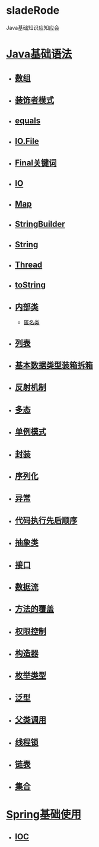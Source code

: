 # sladeRode
Java基础知识应知应会


# [Java基础语法](https://github.com/sladesha/sladeRode/tree/master/src/main/org/nlpcn/commons/utils)
- ## [数组](https://github.com/sladesha/sladeRode/tree/master/src/main/org/nlpcn/commons/utils/Arrays)
- ## [装饰者模式](https://github.com/sladesha/sladeRode/tree/master/src/main/org/nlpcn/commons/utils/Decorator)
- ## [equals](https://github.com/sladesha/sladeRode/tree/master/src/main/org/nlpcn/commons/utils/Equals)
- ## [IO.File](https://github.com/sladesha/sladeRode/tree/master/src/main/org/nlpcn/commons/utils/File)
- ## [Final关键词](https://github.com/sladesha/sladeRode/tree/master/src/main/org/nlpcn/commons/utils/Final知识点)
- ## [IO](https://github.com/sladesha/sladeRode/tree/master/src/main/org/nlpcn/commons/utils/IOPropertiesReflect联合应用)
- ## [Map](https://github.com/sladesha/sladeRode/tree/master/src/main/org/nlpcn/commons/utils/Map)
- ## [StringBuilder](https://github.com/sladesha/sladeRode/tree/master/src/main/org/nlpcn/commons/utils/StringBuilder)
- ## [String](https://github.com/sladesha/sladeRode/tree/master/src/main/org/nlpcn/commons/utils/StringPart)
- ## [Thread](https://github.com/sladesha/sladeRode/tree/master/src/main/org/nlpcn/commons/utils/Thread)
- ## [toString](https://github.com/sladesha/sladeRode/tree/master/src/main/org/nlpcn/commons/utils/toString)
- ## [内部类](https://github.com/sladesha/sladeRode/tree/master/src/main/org/nlpcn/commons/utils/内部类)
    - [匿名类](https://github.com/sladesha/sladeRode/tree/master/src/main/org/nlpcn/commons/utils/内部类/匿名类)
- ## [列表](https://github.com/sladesha/sladeRode/tree/master/src/main/org/nlpcn/commons/utils/列表)
- ## [基本数据类型装箱拆箱](https://github.com/sladesha/sladeRode/tree/master/src/main/org/nlpcn/commons/utils/包装类型)
- ## [反射机制](https://github.com/sladesha/sladeRode/tree/master/src/main/org/nlpcn/commons/utils/反射机制)
- ## [多态](https://github.com/sladesha/sladeRode/tree/master/src/main/org/nlpcn/commons/utils/多态)
- ## [单例模式](https://github.com/sladesha/sladeRode/tree/master/src/main/org/nlpcn/commons/utils/实现单例模式)
- ## [封装](https://github.com/sladesha/sladeRode/tree/master/src/main/org/nlpcn/commons/utils/封装)
- ## [序列化](https://github.com/sladesha/sladeRode/tree/master/src/main/org/nlpcn/commons/utils/序列化)
- ## [异常](https://github.com/sladesha/sladeRode/tree/master/src/main/org/nlpcn/commons/utils/异常)
- ## [代码执行先后顺序](https://github.com/sladesha/sladeRode/tree/master/src/main/org/nlpcn/commons/utils/执行先后顺序)
- ## [抽象类](https://github.com/sladesha/sladeRode/tree/master/src/main/org/nlpcn/commons/utils/抽象类)
- ## [接口](https://github.com/sladesha/sladeRode/tree/master/src/main/org/nlpcn/commons/utils/接口)
- ## [数据流](https://github.com/sladesha/sladeRode/tree/master/src/main/org/nlpcn/commons/utils/数据流)
- ## [方法的覆盖](https://github.com/sladesha/sladeRode/tree/master/src/main/org/nlpcn/commons/utils/方法的覆盖)
- ## [权限控制](https://github.com/sladesha/sladeRode/tree/master/src/main/org/nlpcn/commons/utils/权限)
- ## [构造器](https://github.com/sladesha/sladeRode/tree/master/src/main/org/nlpcn/commons/utils/构造器)
- ## [枚举类型](https://github.com/sladesha/sladeRode/tree/master/src/main/org/nlpcn/commons/utils/枚举类型)
- ## [泛型](https://github.com/sladesha/sladeRode/tree/master/src/main/org/nlpcn/commons/utils/泛型)
- ## [父类调用](https://github.com/sladesha/sladeRode/tree/master/src/main/org/nlpcn/commons/utils/父类调用)
- ## [线程锁](https://github.com/sladesha/sladeRode/tree/master/src/main/org/nlpcn/commons/utils/线程锁)
- ## [链表](https://github.com/sladesha/sladeRode/tree/master/src/main/org/nlpcn/commons/utils/链表)
- ## [集合](https://github.com/sladesha/sladeRode/tree/master/src/main/org/nlpcn/commons/utils/集合)

# [Spring基础使用](https://github.com/sladesha/sladeRode/tree/master/src/main/org/nlpcn/commons/src)
- ## [IOC](https://github.com/sladesha/sladeRode/blob/master/src/main/org/nlpcn/commons/src/IoC技术.java)
